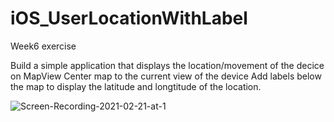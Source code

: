 # iOS_UserLocationWithLabel
Week6 exercise 

Build a simple application that displays the location/movement of the decice on MapView
Center map to the current view of the device
Add labels below the map to display the latitude and longtitude of the location.

![Screen-Recording-2021-02-21-at-1](https://user-images.githubusercontent.com/63836841/108664329-87640300-74a0-11eb-93e2-f58f9e3ee989.gif)
